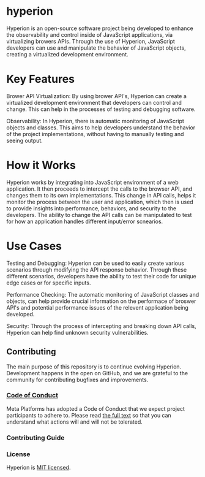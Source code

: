 # hyperion

Hyperion is an open-source software project being developed to enhance the observability
and control inside of JavaScript applications, via virtualizing browers APIs.
Through the use of Hyperion, JavaScript developers can use and manipulate the behavior of 
JavaScript objects, creating a virtualized development environment. 

# Key Features

Brower API Virtualization: By using brower API's, Hyperion can create a virtualized development environment
that developers can control and change. This can help in the processes of testing and debugging software.

Observability: In Hyperion, there is automatic monitoring of JavaScript objects and classes. 
This aims to help developers understand the behavior of the project implementations, without having to
manually testing and seeing output. 

# How it Works

Hyperion works by integrating into JavaScript environment of a web application. It then proceeds to intercept the 
calls to the browser API, and changes them to its own implementations. This change in API calls, helps it monitor 
the process between the user and application, which then is used to provide insights into performance, behaviors, and 
security to the developers. The ability to change the API calls can be manipulated to test for how an application handles 
different input/error scnearios. 

# Use Cases

Testing and Debugging: Hyperion can be used to easily create various scenarios through modifying 
the API response behavior. Through these different scenarios, developers have the ability to 
test their code for unique edge cases or for specific inputs.

Performance Checking: The automatic monitoring of JavaScript classes and objects, can help 
provide crucial information on the performace of broswer API's and potential performance issues 
of the relevent application being developed. 

Security: Through the process of intercepting and breaking down API calls, Hyperion can 
help find unknown security vulnerabilities. 

## Contributing

The main purpose of this repository is to continue evolving Hyperion. Development happens in the open on GitHub, and we are grateful to the community for contributing bugfixes and improvements.

### [Code of Conduct](https://code.fb.com/codeofconduct)

Meta Platforms has adopted a Code of Conduct that we expect project participants to adhere to. Please read [the full text](https://code.fb.com/codeofconduct) so that you can understand what actions will and will not be tolerated.

### Contributing Guide
<TBD>

### License

Hyperion is [MIT licensed](./LICENSE).
